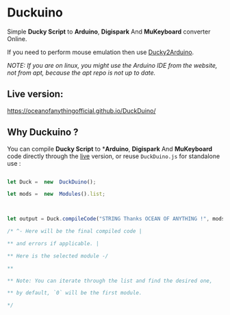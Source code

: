 #  Duckuino 

Simple **Ducky Script** to **Arduino**, **Digispark** And **MuKeyboard** converter Online.

  

If you need to perform mouse emulation then use [Ducky2Arduino](https://oceanofanythingofficial.github.io/Ducky2Arduino).

  

*NOTE: If you are on linux, you might use the Arduino IDE from the website, not from apt, because the apt repo is not up to date.*

##  Live version:

https://oceanofanythingofficial.github.io/DuckDuino/

  

##  Why Duckuino ?

You can compile **Ducky Script** to ***Arduino**, **Digispark** And **MuKeyboard** code directly through the [live](https://oceanofanythingofficial.github.io/DuckDuino/  "DuckDuino Live") version, or reuse `DuckDuino.js` for standalone use :

```javascript

let Duck =  new  DuckDuino();

let mods =  new  Modules().list;

  

let output = Duck.compileCode("STRING Thanks OCEAN OF ANYTHING !", mods[0].module);

/* ^- Here will be the final compiled code |

** and errors if applicable. |

** Here is the selected module -/

**

** Note: You can iterate through the list and find the desired one,

** by default, `0` will be the first module.

*/

```
